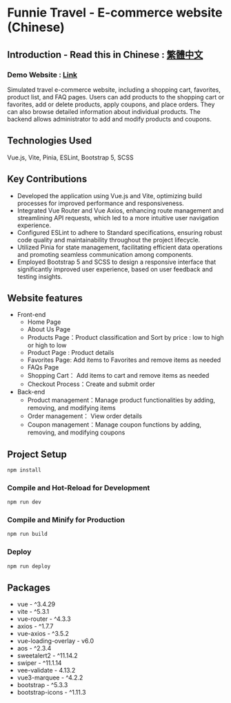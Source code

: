 # Funnie Travel - E-commerce website (Chinese)   

## Introduction - Read this in Chinese : [繁體中文](README.md)

### Demo Website : [Link](https://cywcarrie.github.io/vite-funnietravel/#/)

Simulated travel e-commerce website, including a shopping cart, favorites, product list, and FAQ pages. Users can add products to the shopping cart or favorites, add or delete products, apply coupons, and place orders. They can also browse detailed information about individual products. The backend allows administrator to add and modify products and coupons.

## Technologies Used

Vue.js, Vite, Pinia, ESLint, Bootstrap 5, SCSS

## Key Contributions

- Developed the application using Vue.js and Vite, optimizing build processes for improved performance and responsiveness.
- Integrated Vue Router and Vue Axios, enhancing route management and streamlining API requests, which led to a more intuitive user navigation experience.
- Configured ESLint to adhere to Standard specifications, ensuring robust code quality and maintainability throughout the project lifecycle.
- Utilized Pinia for state management, facilitating efficient data operations and promoting seamless communication among components.
- Employed Bootstrap 5 and SCSS to design a responsive interface that significantly improved user experience, based on user feedback and testing insights.

## Website features

- Front-end 
   - Home Page
   - About Us Page
   - Products Page：Product classification and Sort by price : low to high or high to low
   - Product Page : Product details
   - Favorites Page: Add items to Favorites and remove items as needed
   - FAQs Page
   - Shopping Cart： Add items to cart and remove items as needed
   - Checkout Process：Create and submit order
- Back-end
   - Product management：Manage product functionalities by adding, removing, and modifying items
   - Order management： View order details
   - Coupon management：Manage coupon functions by adding, removing, and modifying coupons

## Project Setup

```sh
npm install
```

### Compile and Hot-Reload for Development

```sh
npm run dev
```

### Compile and Minify for Production

```sh
npm run build
```

### Deploy

```sh
npm run deploy
```

## Packages

- vue - ^3.4.29
- vite - ^5.3.1
- vue-router - ^4.3.3
- axios - ^1.7.7
- vue-axios - ^3.5.2
- vue-loading-overlay - v6.0
- aos - ^2.3.4
- sweetalert2 - ^11.14.2
- swiper - ^11.1.14
- vee-validate - 4.13.2
- vue3-marquee - ^4.2.2
- bootstrap - ^5.3.3
- bootstrap-icons - ^1.11.3
 
  
